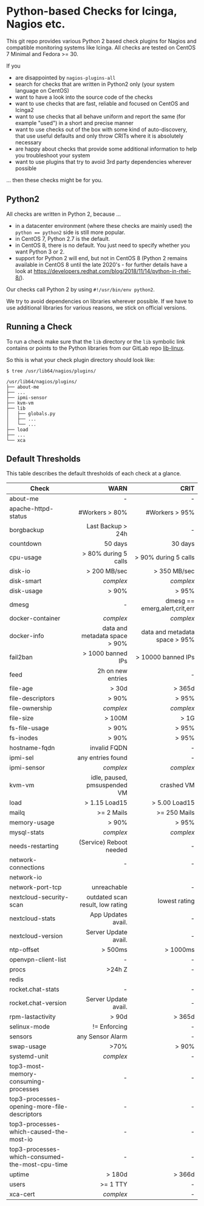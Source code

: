 # Python-based Checks for Icinga, Nagios etc.

This git repo provides various Python 2 based check plugins for Nagios and compatible monitoring systems like Icinga. All checks are tested on CentOS 7 Minimal and Fedora >= 30.

If you

* are disappointed by `nagios-plugins-all`
* search for checks that are written in Python2 only (your system language on CentOS)
* want to have a look into the source code of the checks
* want to use checks that are fast, reliable and focused on CentOS and Icinga2
* want to use checks that all behave uniform and report the same (for example "used") in a short and precise manner
* want to use checks out of the box with some kind of auto-discovery, that use useful defaults and only throw CRITs where it is absolutely necessary
* are happy about checks that provide some additional information to help you troubleshoot your system
* want to use plugins that try to avoid 3rd party dependencies wherever possible

... then these checks might be for you.


## Python2

All checks are written in Python 2, because ...

* in a datacenter environment (where these checks are mainly used) the `python == python2` side is still more popular.
* in CentOS 7, Python 2.7 is the default.
* in CentOS 8, there is no default. You just need to specify whether you want Python 3 or 2.
* support for Python 2 will end, but not in CentOS 8 (Python 2 remains available in CentOS 8 until the late 2020's - for further details have a look at https://developers.redhat.com/blog/2018/11/14/python-in-rhel-8/).

Our checks call Python 2 by using `#!/usr/bin/env python2`.

We try to avoid dependencies on libraries wherever possible. If we have to use additional libraries for various reasons, we stick on official versions.


## Running a Check

To run a check make sure that the `lib` directory or the `lib` symbolic link contains or points to the Python libraries from our GitLab repo [lib-linux](https://git.linuxfabrik.ch/linuxfabrik-icinga-plugins/lib-linux).

So this is what your check plugin directory should look like:

```
$ tree /usr/lib64/nagios/plugins/

/usr/lib64/nagios/plugins/
├── about-me
├── ...
├── ipmi-sensor
├── kvm-vm
├── lib
│   ├── globals.py
│   ├── ...
│   └── ...
├── load
├── ...
└── xca
```


## Default Thresholds

This table describes the default thresholds of each check at a glance.

Check                                            | WARN  | CRIT  
------------------------------------------------ | -----:| -----:
about-me                                         | -     | -
apache-httpd-status                     | #Workers > 80% | #Workers > 95%
borgbackup                           | Last Backup > 24h | -
countdown                                      | 50 days | 30 days
cpu-usage                         | > 80% during 5 calls | > 90% during 5 calls
disk-io                                   | > 200 MB/sec | > 350 MB/sec
disk-smart                                   | _complex_ | _complex_
disk-usage                                       | > 90% | > 95%
dmesg                                            | -     | dmesg == emerg,alert,crit,err  
docker-container                             | _complex_ | _complex_
docker-info              | data and metadata space > 90% | data and metadata space > 95% 
fail2ban                             | > 1000 banned IPs | > 10000 banned IPs
feed                                 | 2h on new entries | -
file-age                                         | > 30d | > 365d
file-descriptors                                 | > 90% | > 95%
file-ownership                               | _complex_ | _complex_
file-size                                       | > 100M | > 1G
fs-file-usage                                    | > 90% | > 95%
fs-inodes                                        | > 90% | > 95%
hostname-fqdn                             | invalid FQDN | -
ipmi-sel                             | any entries found | -
ipmi-sensor                                  | _complex_ | _complex_
kvm-vm                    | idle, paused, pmsuspended VM | crashed VM
load                                     | > 1.15 Load15 | > 5.00 Load15
mailq                                       | >= 2 Mails | >= 250 Mails
memory-usage                                     | > 90% | > 95%
mysql-stats                                  | _complex_ | _complex_
needs-restarting               | (Service) Reboot needed | -
network-connections                              | -     | -
network-io                                       |       |       
network-port-tcp                           | unreachable | -
nextcloud-security-scan | outdated scan result, low rating | lowest rating
nextcloud-stats                     | App Updates avail. | -
nextcloud-version                 | Server Update avail. | -
ntp-offset                                     | > 500ms | > 1000ms
openvpn-client-list                              | -     | -
procs                                            | >24h Z | -  
redis                                            |       |       
rocket.chat-stats                                | -     | -
rocket.chat-version               | Server Update avail. | -
rpm-lastactivity                                 | > 90d | > 365d
selinux-mode                              | != Enforcing | -
sensors                               | any Sensor Alarm | -
swap-usage                                       | >70%  | > 90%
systemd-unit                                 | _complex_ | -
top3-most-memory-consuming-processes             | -     | -
top3-processes-opening-more-file-descriptors     | -     | -
top3-processes-which-caused-the-most-io          | -     | -
top3-processes-which-consumed-the-most-cpu-time  | -     | -
uptime                                          | > 180d | > 366d
users                                         | >= 1 TTY | -
xca-cert                                     | _complex_ | -
